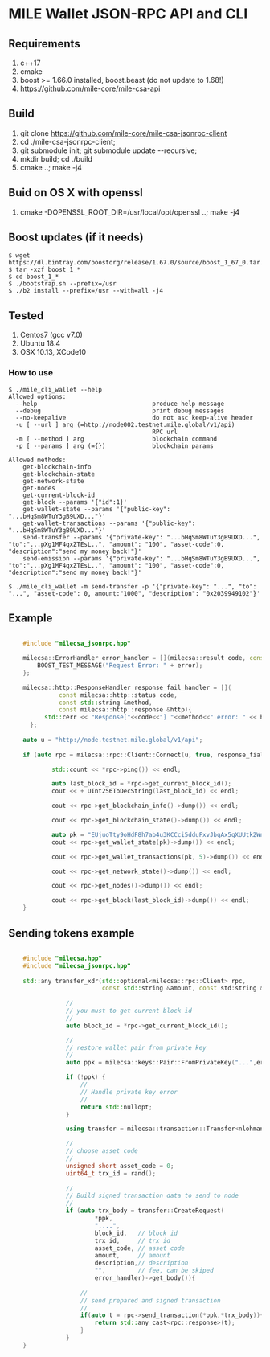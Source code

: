 # MILE Wallet JSON-RPC API and CLI  #

## Requirements
1. c++17
1. cmake
1. boost >= 1.66.0 installed, boost.beast (do not update to 1.68!)
1. https://github.com/mile-core/mile-csa-api


## Build
1. git clone https://github.com/mile-core/mile-csa-jsonrpc-client
1. cd ./mile-csa-jsonrpc-client; 
1. git submodule init; git submodule update --recursive;
1. mkdir build; cd ./build 
1. cmake ..; make -j4

## Buid on OS X with openssl
1. cmake -DOPENSSL_ROOT_DIR=/usr/local/opt/openssl ..; make -j4

## Boost updates (if it needs)

    $ wget https://dl.bintray.com/boostorg/release/1.67.0/source/boost_1_67_0.tar.gz
    $ tar -xzf boost_1_*
    $ cd boost_1_*
    $ ./bootstrap.sh --prefix=/usr
    $ ./b2 install --prefix=/usr --with=all -j4

## Tested
1. Centos7 (gcc v7.0) 
1. Ubuntu 18.4
1. OSX 10.13, XCode10


### How to use ###

```
$ ./mile_cli_wallet --help
Allowed options:
  --help                                produce help message
  --debug                               print debug messages
  --no-keepalive                        do not asc keep-alive header
  -u [ --url ] arg (=http://node002.testnet.mile.global/v1/api)
                                        RPC url
  -m [ --method ] arg                   blockchain command
  -p [ --params ] arg (={})             blockchain params

Allowed methods: 
	get-blockchain-info 
	get-blockchain-state 
	get-network-state 
	get-nodes 
	get-current-block-id 
	get-block --params '{"id":1}'
	get-wallet-state --params '{"public-key": "...bHqSm8WTuY3gB9UXD..."}' 
	get-wallet-transactions --params '{"public-key": "...bHqSm8WTuY3gB9UXD..."}' 
	send-transfer --params '{"private-key": "...bHqSm8WTuY3gB9UXD...", "to":"...pXg1MF4qxZTEsL..", "amount": "100", "asset-code":0, "description":"send my money back!"}' 
    send-emission --params '{"private-key": "...bHqSm8WTuY3gB9UXD...", "to":"...pXg1MF4qxZTEsL..", "amount": "100", "asset-code":0, "description":"send my money back!"}'
```
    $ ./mile_cli_wallet -m send-transfer -p '{"private-key": "...", "to": "...", "asset-code": 0, amount:"1000", "description": "0x2039949102"}'

## Example 

```cpp

    #include "milecsa_jsonrpc.hpp"

    milecsa::ErrorHandler error_handler = [](milecsa::result code, const std::string &error){
        BOOST_TEST_MESSAGE("Request Error: " + error);
    };

    milecsa::http::ResponseHandler response_fail_handler = [](
              const milecsa::http::status code,
              const std::string &method,
              const milecsa::http::response &http){
          std::cerr << "Response["<<code<<"] "<<method<<" error: " << http.result() << std::endl << http << std::endl;
      };
    
    auto u = "http://node.testnet.mile.global/v1/api";
    
    if (auto rpc = milecsa::rpc::Client::Connect(u, true, response_fial_handler, error_handler)) {

            std::count << *rpc->ping()) << endl;

            auto last_block_id = *rpc->get_current_block_id();
            cout << + UInt256ToDecString(last_block_id) << endl;

            cout << rpc->get_blockchain_info()->dump()) << endl;

            cout << rpc->get_blockchain_state()->dump()) << endl;

            auto pk = "EUjuoTty9oHdF8h7ab4u3KCCci5dduFxvJbqAx5qXUUtk2Wnx";
            cout << rpc->get_wallet_state(pk)->dump()) << endl;

            cout << rpc->get_wallet_transactions(pk, 5)->dump()) << endl;

            cout << rpc->get_network_state()->dump()) << endl;

            cout << rpc->get_nodes()->dump()) << endl;

            cout << rpc->get_block(last_block_id)->dump()) << endl;
    }
```

## Sending tokens example

```cpp

    #include "milecsa.hpp"
    #include "milecsa_jsonrpc.hpp"
    
    std::any transfer_xdr(std::optional<milecsa::rpc::Client> rpc, 
                          const std::string &amount, const std:string &description = "send my coins back!") {
                
                //
                // you must to get current block id
                //
                auto block_id = *rpc->get_current_block_id();

                //
                // restore wallet pair from private key
                //
                auto ppk = milecsa::keys::Pair::FromPrivateKey("...",error_handler);

                if (!ppk) {
                    //
                    // Handle private key error
                    //
                    return std::nullopt;
                }

                using transfer = milecsa::transaction::Transfer<nlohmann::json>;

                //
                // choose asset code 
                //
                unsigned short asset_code = 0;
                uint64_t trx_id = rand();
                
                // 
                // Build signed transaction data to send to node
                //
                if (auto trx_body = transfer::CreateRequest(
                        *ppk,
                        "....",
                        block_id,   // block id
                        trx_id,     // trx id
                        asset_code, // asset code
                        amount,     // amount
                        description,// description
                        "",         // fee, can be skiped 
                        error_handler)->get_body()){
                    
                    //
                    // send prepared and signed transaction
                    //                   
                    if(auto t = rpc->send_transaction(*ppk,*trx_body)){
                        return std::any_cast<rpc::response>(t);
                    }
                }
    }
```
